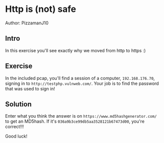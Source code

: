 # Http is (not) safe
Author: PizzamanJ10

## Intro
In this exercise you'll see exactly why we moved from http to https :)

## Exercise
In the included pcap, you'll find a session of a computer, `192.168.176.70`, signing in to `http://testphp.vulnweb.com/`. Your job is to find the password that was used to sign in!

## Solution
Enter what you think the answer is on `https://www.md5hashgenerator.com/` to get an MD5hash.
If it's `036a9b3ce99db5aa3528121b67473d00`, you're correct!!!

Good luck!
